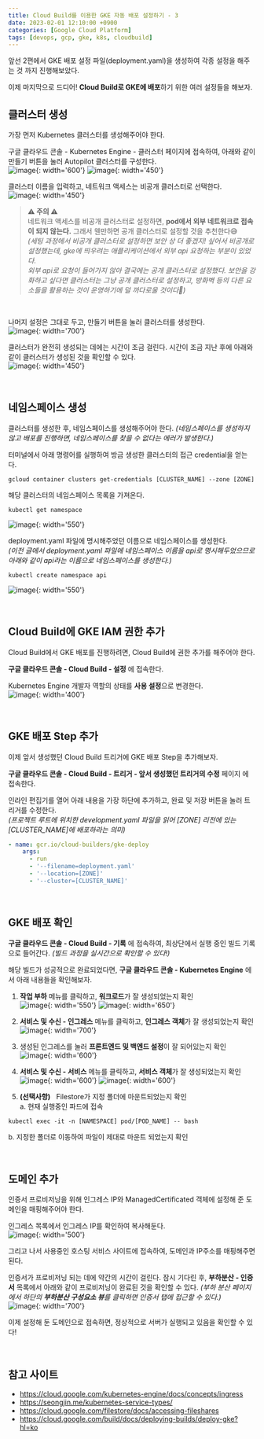 ```yaml
---
title: Cloud Build를 이용한 GKE 자동 배포 설정하기 - 3
date: 2023-02-01 12:10:00 +0900
categories: [Google Cloud Platform]
tags: [devops, gcp, gke, k8s, cloudbuild]
---
```


앞선 2편에서 GKE 배포 설정 파일(deployment.yaml)을 생성하여 각종 설정을 해주는 것 까지 진행해보았다.

이제 마지막으로 드디어! **Cloud Build로 GKE에 배포**하기 위한 여러 설정들을 해보자.


## 클러스터 생성
가장 먼저 Kubernetes 클러스터를 생성해주어야 한다.

구글 클라우드 콘솔 - Kubernetes Engine - 클러스터 페이지에 접속하여, 아래와 같이 만들기 버튼을 눌러 Autopilot 클러스터를 구성한다.<br>
![image](/assets/img/post/devops/gcp/230201_cloudbuild를-이용한-gke-자동-배포-설정하기-3/screenshot_01.png){: width='600'}
![image](/assets/img/post/devops/gcp/230201_cloudbuild를-이용한-gke-자동-배포-설정하기-3/screenshot_02.png){: width='450'}

클러스터 이름을 입력하고, 네트워크 액세스는 비공개 클러스터로 선택한다.<br>
![image](/assets/img/post/devops/gcp/230201_cloudbuild를-이용한-gke-자동-배포-설정하기-3/screenshot_03.png){: width='450'}
> **⚠️ 주의 ⚠️** <br>
네트워크 액세스를 비공개 클러스터로 설정하면, **pod에서 외부 네트워크로 접속이 되지 않는다.**
그래서 웬만하면 공개 클러스터로 설정할 것을 추천한다😅 <br>
_(세팅 과정에서 비공개 클러스터로 설정하면 보안 상 더 좋겠지! 싶어서 비공개로 설정했는데, gke에 띄우려는 애플리케이션에서 외부 api 요청하는 부분이 있었다.<br> 외부 api로 요청이 들어가지 않아 결국에는 공개 클러스터로 설정했다. 보안을 강화하고 싶다면 클러스터는 그냥 공개 클러스터로 설정하고, 방화벽 등의 다른 요소들을 활용하는 것이 운영하기에 덜 까다로울 것이다🥲)_
<br>

나머지 설정은 그대로 두고, 만들기 버튼을 눌러 클러스터를 생성한다.<br>
![image](/assets/img/post/devops/gcp/230201_cloudbuild를-이용한-gke-자동-배포-설정하기-3/screenshot_04.png){: width='700'}


클러스터가 완전히 생성되는 데에는 시간이 조금 걸린다. 시간이 조금 지난 후에 아래와 같이 클러스터가 생성된 것을 확인할 수 있다.<br>
![image](/assets/img/post/devops/gcp/230201_cloudbuild를-이용한-gke-자동-배포-설정하기-3/screenshot_05.png){: width='450'}

<br>


## 네임스페이스 생성
클러스터를 생성한 후, 네임스페이스를 생성해주어야 한다. _(네임스페이스를 생성하지 않고 배포를 진행하면, 네임스페이스를 찾을 수 없다는 에러가 발생한다.)_

터미널에서 아래 명령어를 실행하여 방금 생성한 클러스터의 접근 credential을 얻는다.
~~~ shell
gcloud container clusters get-credentials [CLUSTER_NAME] --zone [ZONE]
~~~

해당 클러스터의 네임스페이스 목록을 가져온다.
~~~ shell
kubectl get namespace
~~~
![image](/assets/img/post/devops/gcp/230201_cloudbuild를-이용한-gke-자동-배포-설정하기-3/screenshot_06.png){: width='550'}

deployment.yaml 파일에 명시해주었던 이름으로 네임스페이스를 생성한다.<br>
_(이전 글에서 deployment.yaml 파일에 네임스페이스 이름을 api로 명시해두었으므로 아래와 같이 api라는 이름으로 네임스페이스를 생성한다.)_
~~~ shell
kubectl create namespace api
~~~
![image](/assets/img/post/devops/gcp/230201_cloudbuild를-이용한-gke-자동-배포-설정하기-3/screenshot_07.png){: width='550'}

<br>


## Cloud Build에 GKE IAM 권한 추가
Cloud Build에서 GKE 배포를 진행하려면, Cloud Build에 권한 추가를 해주어야 한다.

**구글 클라우드 콘솔 - Cloud Build - 설정** 에 접속한다.

Kubernetes Engine 개발자 역할의 상태를 **사용 설정**으로 변경한다.<br>
![image](/assets/img/post/devops/gcp/230201_cloudbuild를-이용한-gke-자동-배포-설정하기-3/screenshot_08.png){: width='400'}

<br>


## GKE 배포 Step 추가
이제 앞서 생성했던 Cloud Build 트리거에 GKE 배포 Step을 추가해보자.

**구글 클라우드 콘솔 - Cloud Build - 트리거 - 앞서 생성했던 트리거의 수정** 페이지 에 접속한다.

인라인 편집기를 열어 아래 내용을 가장 하단에 추가하고, 완료 및 저장 버튼을 눌러 트리거를 수정한다.<br>
*(프로젝트 루트에 위치한 development.yaml 파일을 읽어 [ZONE] 리전에 있는 [CLUSTER_NAME]에 배포하라는 의미)*
~~~ yaml
- name: gcr.io/cloud-builders/gke-deploy
    args:
      - run
      - '--filename=deployment.yaml'
      - '--location=[ZONE]'
      - '--cluster=[CLUSTER_NAME]'
~~~

<br>


## GKE 배포 확인
**구글 클라우드 콘솔 - Cloud Build - 기록** 에 접속하여, 최상단에서 실행 중인 빌드 기록으로 들어간다. _(빌드 과정을 실시간으로 확인할 수 있다!)_

해당 빌드가 성공적으로 완료되었다면, **구글 클라우드 콘솔 - Kubernetes Engine** 에서 아래 내용들을 확인해보자.
1. **작업 부하** 메뉴를 클릭하고, **워크로드**가 잘 생성되었는지 확인<br>
![image](/assets/img/post/devops/gcp/230201_cloudbuild를-이용한-gke-자동-배포-설정하기-3/screenshot_09.png){: width='550'}
![image](/assets/img/post/devops/gcp/230201_cloudbuild를-이용한-gke-자동-배포-설정하기-3/screenshot_10.png){: width='650'}<br>

2. **서비스 및 수신 - 인그레스** 메뉴를 클릭하고, **인그레스 객체**가 잘 생성되었는지 확인<br>
![image](/assets/img/post/devops/gcp/230201_cloudbuild를-이용한-gke-자동-배포-설정하기-3/screenshot_11.png){: width='700'}<br>

3. 생성된 인그레스를 눌러 **프론트엔드 및 백엔드 설정**이 잘 되어있는지 확인<br>
![image](/assets/img/post/devops/gcp/230201_cloudbuild를-이용한-gke-자동-배포-설정하기-3/screenshot_12.png){: width='600'}<br>

4. **서비스 및 수신 - 서비스** 메뉴를 클릭하고, **서비스 객체**가 잘 생성되었는지 확인
![image](/assets/img/post/devops/gcp/230201_cloudbuild를-이용한-gke-자동-배포-설정하기-3/screenshot_13.png){: width='600'}
![image](/assets/img/post/devops/gcp/230201_cloudbuild를-이용한-gke-자동-배포-설정하기-3/screenshot_14.png){: width='600'}<br>

5. **(선택사항)** &nbsp; Filestore가 지정 폴더에 마운트되었는지 확인<br>
a. 현재 실행중인 파드에 접속
~~~ shell
kubectl exec -it -n [NAMESPACE] pod/[POD_NAME] -- bash
~~~
b. 지정한 폴더로 이동하여 파일이 제대로 마운트 되었는지 확인<br>

<br>


## 도메인 추가
인증서 프로비저닝을 위해 인그레스 IP와 ManagedCertificated 객체에 설정해 준 도메인을 매핑해주어야 한다.

인그레스 목록에서 인그레스 IP를 확인하여 복사해둔다.<br>
![image](/assets/img/post/devops/gcp/230201_cloudbuild를-이용한-gke-자동-배포-설정하기-3/screenshot_15.png){: width='500'}

그리고 나서 사용중인 호스팅 서비스 사이트에 접속하여, 도메인과 IP주소를 매핑해주면 된다.

인증서가 프로비저닝 되는 데에 약간의 시간이 걸린다. 잠시 기다린 후, **부하분산 - 인증서** 목록에서 아래와 같이 프로비저닝이 완료된 것을 확인할 수 있다.
_(부하 분산 페이지에서 하단의 **부하분산 구성요소 뷰**를 클릭하면 인증서 탭에 접근할 수 있다.)_<br>
![image](/assets/img/post/devops/gcp/230201_cloudbuild를-이용한-gke-자동-배포-설정하기-3/screenshot_16.png){: width='700'}

이제 설정해 둔 도메인으로 접속하면, 정상적으로 서버가 실행되고 있음을 확인할 수 있다!

<br>


## 참고 사이트
- <https://cloud.google.com/kubernetes-engine/docs/concepts/ingress>
- <https://seongjin.me/kubernetes-service-types/>
- <https://cloud.google.com/filestore/docs/accessing-fileshares>
- <https://cloud.google.com/build/docs/deploying-builds/deploy-gke?hl=ko>